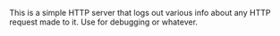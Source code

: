 This is a simple HTTP server that logs out various info about any HTTP request
made to it. Use for debugging or whatever.

